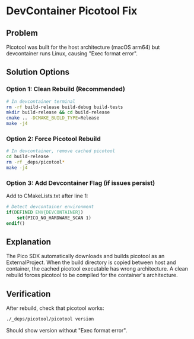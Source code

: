 # DevContainer Picotool Fix

## Problem
Picotool was built for the host architecture (macOS arm64) but devcontainer runs Linux, causing "Exec format error".

## Solution Options

### Option 1: Clean Rebuild (Recommended)
```bash
# In devcontainer terminal
rm -rf build-release build-debug build-tests
mkdir build-release && cd build-release
cmake .. -DCMAKE_BUILD_TYPE=Release
make -j4
```

### Option 2: Force Picotool Rebuild
```bash
# In devcontainer, remove cached picotool
cd build-release
rm -rf _deps/picotool*
make -j4
```

### Option 3: Add Devcontainer Flag (if issues persist)
Add to CMakeLists.txt after line 1:
```cmake
# Detect devcontainer environment
if(DEFINED ENV{DEVCONTAINER})
    set(PICO_NO_HARDWARE_SCAN 1)
endif()
```

## Explanation
The Pico SDK automatically downloads and builds picotool as an ExternalProject. When the build directory is copied between host and container, the cached picotool executable has wrong architecture. A clean rebuild forces picotool to be compiled for the container's architecture.

## Verification
After rebuild, check that picotool works:
```bash
./_deps/picotool/picotool version
```
Should show version without "Exec format error".